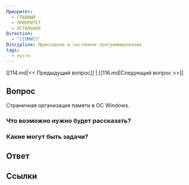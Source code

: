 ```yaml
---
Приоритет:
  - ГЛАВНЫЙ
  - ПРИОРИТЕТ
  - ОСТАЛЬНОЕ
Direction:
  - "[[ПМИ]]" 
Discipline: Прикладное и системное программирование 
tags:
  - пусто
---
```

[[114.md|<< Предыдущий вопрос]] | [[116.md|Следующий вопрос >>]]
## Вопрос

Страничная организация памяти в ОС Windows.

### Что возможно нужно будет рассказать?

### Какие могут быть задачи?

## Ответ

## Ссылки
